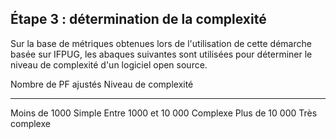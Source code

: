 ## Étape 3 : détermination de la complexité

Sur la base de métriques obtenues lors de l'utilisation de cette démarche basée sur IFPUG, les abaques suivantes sont utilisées pour déterminer le niveau de complexité d'un logiciel open source.

Nombre de PF ajustés      Niveau de complexité
---------------------   ------------------------
Moins de 1000                  Simple
Entre 1000 et 10 000          Complexe
Plus de 10 000              Très complexe
